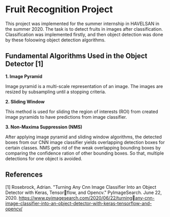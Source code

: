 # Fruit Recognition Project

This project was implemented for the summer internship in HAVELSAN in the summer 2020. The task is to detect fruits in images after classification. 
Classification was implemented firstly, and then object detection was done by these foloowing object detection algorithms. 

## Fundamental Algorithms Used in the Object Detector [1]

**1. Image Pyramid**

Image pyramid is a multi-scale representation of an image. The images are resized by subsampling until a stopping criteria.

**2. Sliding Window**

This method is used for sliding the region of interests (ROI) from created image pyramids to
have predictions from image classifier.

**3. Non-Maxima Suppression (NMS)**

After applying image pyramid and sliding window algorithms, the detected boxes from our
CNN image classifier yields overlapping detection boxes for certain classes. NMS gets rid of
the weak overlapping bounding boxes by comparing the confidence ration of other bounding
boxes. So that, multiple detections for one object is avoided.

## References 
[1] Rosebrock, Adrian. "Turning Any Cnn Image Classifier Into an Object Detector with Keras, Tensorflow, and Opencv." PyImageSearch. June 22, 2020. https://www.pyimagesearch.com/2020/06/22/turningany-cnn-image-classifier-into-an-object-detector-with-keras-tensorflow-and-opencv/
